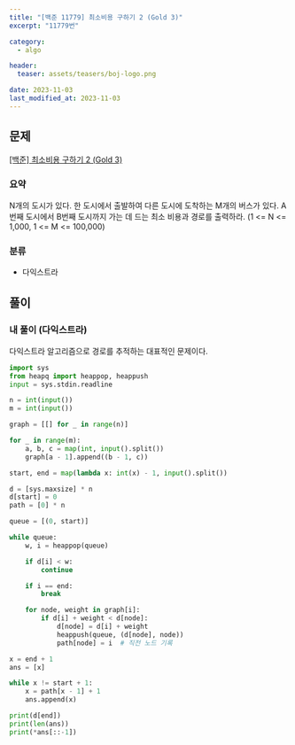```yaml
---
title: "[백준 11779] 최소비용 구하기 2 (Gold 3)"
excerpt: "11779번"

category:
  - algo

header:
  teaser: assets/teasers/boj-logo.png

date: 2023-11-03
last_modified_at: 2023-11-03
---
```


## 문제

[[백준] 최소비용 구하기 2 (Gold 3)](https://www.acmicpc.net/problem/11779)

### 요약

N개의 도시가 있다. 한 도시에서 출발하여 다른 도시에 도착하는 M개의 버스가 있다. A번째 도시에서 B번째 도시까지 가는 데 드는 최소 비용과 경로를 출력하라. (1 <= N <= 1,000, 1 <= M <= 100,000)

### 분류

- 다익스트라

## 풀이

### 내 풀이 (다익스트라)

다익스트라 알고리즘으로 경로를 추적하는 대표적인 문제이다.

```python
import sys
from heapq import heappop, heappush
input = sys.stdin.readline

n = int(input())
m = int(input())

graph = [[] for _ in range(n)]

for _ in range(m):
    a, b, c = map(int, input().split())
    graph[a - 1].append((b - 1, c))

start, end = map(lambda x: int(x) - 1, input().split())

d = [sys.maxsize] * n
d[start] = 0
path = [0] * n

queue = [(0, start)]

while queue:
    w, i = heappop(queue)

    if d[i] < w:
        continue

    if i == end:
        break

    for node, weight in graph[i]:
        if d[i] + weight < d[node]:
            d[node] = d[i] + weight
            heappush(queue, (d[node], node))
            path[node] = i  # 직전 노드 기록

x = end + 1
ans = [x]

while x != start + 1:
    x = path[x - 1] + 1
    ans.append(x)

print(d[end])
print(len(ans))
print(*ans[::-1])

```
